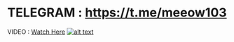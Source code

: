 
# TELEGRAM : https://t.me/meeow103
VIDEO : [Watch Here](https://vimeo.com/687530692)
[![alt text](https://i.ibb.co/47Qgk37/thread-xll.png)](https://t.me/meeow103)
